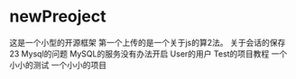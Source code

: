 # newPreoject
这是一个小型的开源框架
第一个上传的是一个关于js的算2法。
关于会话的保存23
Mysql的问题
MySQL的服务没有办法开启
User的用户
Test的项目教程
一个小小的测试
一个小小的项目
